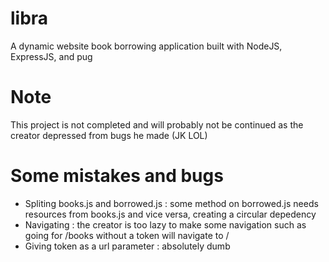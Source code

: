 # libra
A dynamic website book borrowing application built with NodeJS, ExpressJS, and pug

# Note
This project is not completed and will probably not be continued as the creator depressed from bugs he made (JK LOL)

# Some mistakes and bugs
- Spliting books.js and borrowed.js : some method on borrowed.js needs resources from books.js and vice versa, creating a circular depedency
- Navigating : the creator is too lazy to make some navigation such as going for /books without a token will navigate to /
- Giving token as a url parameter : absolutely dumb
